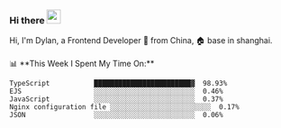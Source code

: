### Hi there <img src="https://media.giphy.com/media/hvRJCLFzcasrR4ia7z/giphy.gif" width="25px">

<!-- ![visitors](https://visitor-badge.glitch.me/badge?page_id=dislfyer.dislfyer) --!>

Hi, I'm Dylan, a Frontend Developer 🚀 from China, 🏠 base in shanghai.
<br/>
<br/>

📊 **This Week I Spent My Time On:**


<!--START_SECTION:waka-->

```text
TypeScript           ████████████████████████▓  98.93%
EJS                  ░░░░░░░░░░░░░░░░░░░░░░░░░  0.46%
JavaScript           ░░░░░░░░░░░░░░░░░░░░░░░░░  0.37%
Nginx configuration file ░░░░░░░░░░░░░░░░░░░░░░░░░  0.17%
JSON                 ░░░░░░░░░░░░░░░░░░░░░░░░░  0.06%
```

<!--END_SECTION:waka-->

<!--
**About Me:**
 -->
